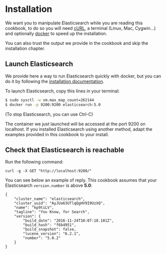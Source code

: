 # Installation

We want you to manipulate Elasticsearch while you are reading this cookbook,
to do so you will need [cURL](https://curl.haxx.se/download.html), a terminal (Linux, Mac, Cygwin...)
and optionally [docker](https://www.docker.com/products/docker) to speed up the installation.

You can also trust the output we provide in the cookbook and skip the installation chapter.

## Launch Elasticsearch

We provide here a way to run Elasticsearch quickly with docker, but you can do it by following the
[installation documentation](https://www.elastic.co/guide/en/elasticsearch/reference/5.x/_installation.html).


To launch Elasticsearch, copy this lines in your terminal:

```sh
$ sudo sysctl -w vm.max_map_count=262144
$ docker run -p 9200:9200 elasticsearch:5.0
```

(To stop Elasticsearch, you can use Ctrl-C)

The container we just launched will be accessed at the port 9200 on localhost.
If you installed Elasticsearch using another method, adapt the examples provided in this cookbook to your install.

## Check that Elasticsearch is reachable

Run the following command:

```
curl -g -X GET "http://localhost:9200/"
```

You can see below an example of reply. This cookbook assumes that your Elasticsearch `version.number` is above **5.0**:

```
{
    "cluster_name": "elasticsearch", 
    "cluster_uuid": "AyJUa63UTlqQgHV9I9UzXQ", 
    "name": "kp9tiLV", 
    "tagline": "You Know, for Search", 
    "version": {
        "build_date": "2016-11-24T10:07:18.101Z", 
        "build_hash": "f6b4951", 
        "build_snapshot": false, 
        "lucene_version": "6.2.1", 
        "number": "5.0.2"
    }
}
```

